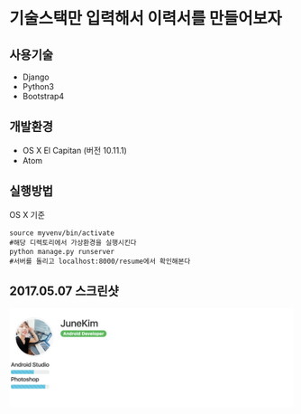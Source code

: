 # 기술스택만 입력해서 이력서를 만들어보자 

## 사용기술 
* Django 
* Python3
* Bootstrap4 



## 개발환경
* OS X  El Capitan (버전 10.11.1) 
* Atom


## 실행방법
OS X 기준
```
source myvenv/bin/activate
#해당 디렉토리에서 가상환경을 실행시킨다
python manage.py runserver
#서버를 돌리고 localhost:8000/resume에서 확인해본다 
```

## 2017.05.07 스크린샷

![screenshot](README/screentshot.png)